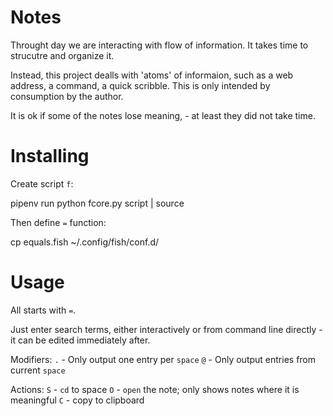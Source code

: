  # Notes

 Throught day we are interacting with flow of information. It takes time to strucutre and organize it.

 Instead, this project dealls with 'atoms' of informaion, such as a web address, a command, a quick scribble. This is only intended by consumption by the author.

 It is ok if some of the notes lose meaning, - at least they did not take time.

 # Installing

Create script `f`:
 
  pipenv run python fcore.py script | source


Then define `=` function:

  cp equals.fish ~/.config/fish/conf.d/
 

 # Usage

All starts with `=`.

Just enter search terms, either interactively or from command line directly - it can be edited immediately after.

Modifiers:
  `.` - Only output one entry per `space`
  `@` - Only output entries from current `space`


Actions:
 `S` - `cd` to space
 `O` - `open` the note; only shows notes where it is meaningful
 `C` - copy to clipboard


